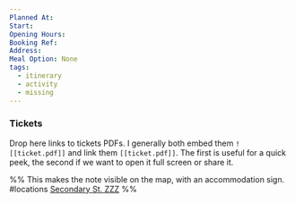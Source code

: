 ```yaml
---
Planned At: 
Start: 
Opening Hours:
Booking Ref: 
Address: 
Meal Option: None
tags:
  - itinerary
  - activity
  - missing
---
```


### Tickets
Drop here links to tickets PDFs. I generally both embed them `![[ticket.pdf]]` and link them `[[ticket.pdf]]`. The first is useful for a quick peek, the second if we want to open it full screen or share it.

%%
This makes the note visible on the map, with an accommodation sign.
#locations 
[Secondary St. ZZZ](geo:39.5501785,2.5985403) 
%%